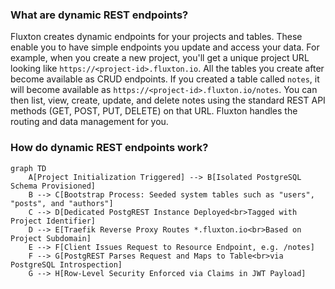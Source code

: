 ### What are dynamic REST endpoints?
Fluxton creates dynamic endpoints for your projects and tables. These enable you to have simple endpoints you update and access your data. For example, when you create a new project, you'll get a unique project URL looking like `https://<project-id>.fluxton.io`. All the tables you create after become available as CRUD endpoints. If you created a table called `notes`, it will become available as `https://<project-id>.fluxton.io/notes`. You can then list, view, create, update, and delete notes using the standard REST API methods (GET, POST, PUT, DELETE) on that URL. Fluxton handles the routing and data management for you.

### How do dynamic REST endpoints work?
```mermaid
graph TD
    A[Project Initialization Triggered] --> B[Isolated PostgreSQL Schema Provisioned]
    B --> C[Bootstrap Process: Seeded system tables such as "users", "posts", and "authors"]
    C --> D[Dedicated PostgREST Instance Deployed<br>Tagged with Project Identifier]
    D --> E[Traefik Reverse Proxy Routes *.fluxton.io<br>Based on Project Subdomain]
    E --> F[Client Issues Request to Resource Endpoint, e.g. /notes]
    F --> G[PostgREST Parses Request and Maps to Table<br>via PostgreSQL Introspection]
    G --> H[Row-Level Security Enforced via Claims in JWT Payload]
```